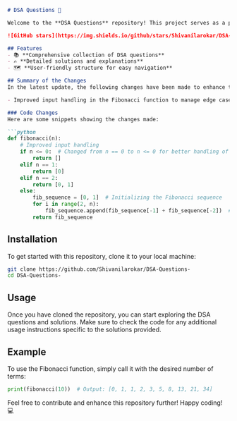 ```markdown
# DSA Questions 🚀

Welcome to the **DSA Questions** repository! This project serves as a platform for developers and learners to practice and enhance their skills in Data Structures and Algorithms (DSA). This repository is designed to help you improve your understanding of various data structures and algorithms through a collection of questions and solutions.

![GitHub stars](https://img.shields.io/github/stars/Shivanilarokar/DSA-Questions-?style=social) ![Forks](https://img.shields.io/github/forks/Shivanilarokar/DSA-Questions-?style=social)

## Features
- 📚 **Comprehensive collection of DSA questions**
- ✍️ **Detailed solutions and explanations**
- 🗺️ **User-friendly structure for easy navigation**

## Summary of the Changes
In the latest update, the following changes have been made to enhance the clarity and effectiveness of the Fibonacci function:

- Improved input handling in the Fibonacci function to manage edge cases more effectively.

### Code Changes
Here are some snippets showing the changes made:

```python
def fibonacci(n):
    # Improved input handling
    if n <= 0:  # Changed from n == 0 to n <= 0 for better handling of input
        return []
    elif n == 1:
        return [0]
    elif n == 2:
        return [0, 1]
    else:
        fib_sequence = [0, 1]  # Initializing the Fibonacci sequence
        for i in range(2, n):
            fib_sequence.append(fib_sequence[-1] + fib_sequence[-2])  # Append the next Fibonacci number
        return fib_sequence
```

## Installation
To get started with this repository, clone it to your local machine:

```bash
git clone https://github.com/Shivanilarokar/DSA-Questions-
cd DSA-Questions-
```

## Usage
Once you have cloned the repository, you can start exploring the DSA questions and solutions. Make sure to check the code for any additional usage instructions specific to the solutions provided.

## Example
To use the Fibonacci function, simply call it with the desired number of terms:

```python
print(fibonacci(10))  # Output: [0, 1, 1, 2, 3, 5, 8, 13, 21, 34]
```

Feel free to contribute and enhance this repository further! Happy coding! 💻
```